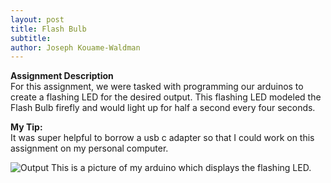 ```yaml
---
layout: post
title: Flash Bulb 
subtitle:
author: Joseph Kouame-Waldman
---
```

**Assignment Description**\
For this assignment, we were tasked with programming our arduinos to create a flashing LED for the desired output. This flashing LED modeled the Flash Bulb firefly and would light up for half a second every four seconds. 

**My Tip:**\
It was super helpful to borrow a usb c adapter so that I could work on this assignment on my personal computer.

![Output](https://josephk-w.github.io/assets/img/IMG_3590.jpg)
This is a picture of my arduino which displays the flashing LED.

